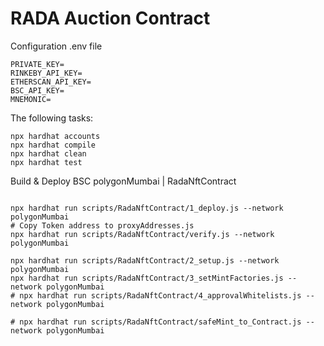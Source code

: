 # RADA Auction Contract

Configuration .env file

```shell
PRIVATE_KEY=
RINKEBY_API_KEY=
ETHERSCAN_API_KEY=
BSC_API_KEY=
MNEMONIC=
```

The following tasks:

```shell
npx hardhat accounts
npx hardhat compile
npx hardhat clean
npx hardhat test
```

Build & Deploy BSC polygonMumbai | RadaNftContract

```shell

npx hardhat run scripts/RadaNftContract/1_deploy.js --network polygonMumbai
# Copy Token address to proxyAddresses.js
npx hardhat run scripts/RadaNftContract/verify.js --network polygonMumbai

npx hardhat run scripts/RadaNftContract/2_setup.js --network polygonMumbai
npx hardhat run scripts/RadaNftContract/3_setMintFactories.js --network polygonMumbai
# npx hardhat run scripts/RadaNftContract/4_approvalWhitelists.js --network polygonMumbai

# npx hardhat run scripts/RadaNftContract/safeMint_to_Contract.js --network polygonMumbai

```
